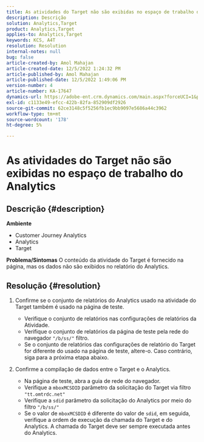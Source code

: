 ```yaml
---
title: As atividades do Target não são exibidas no espaço de trabalho do Analytics
description: Descrição
solution: Analytics,Target
product: Analytics,Target
applies-to: Analytics,Target
keywords: KCS, A4T
resolution: Resolution
internal-notes: null
bug: false
article-created-by: Amol Mahajan
article-created-date: 12/5/2022 1:24:32 PM
article-published-by: Amol Mahajan
article-published-date: 12/5/2022 1:49:06 PM
version-number: 4
article-number: KA-17647
dynamics-url: https://adobe-ent.crm.dynamics.com/main.aspx?forceUCI=1&pagetype=entityrecord&etn=knowledgearticle&id=85246e21-a074-ed11-81ab-6045bd0061cb
exl-id: c1133e49-efcc-422b-82fa-852909df2926
source-git-commit: 62ce3148c5f5256fb1ec9bb9097e5686a44c3962
workflow-type: tm+mt
source-wordcount: '178'
ht-degree: 5%

---
```


# As atividades do Target não são exibidas no espaço de trabalho do Analytics

## Descrição {#description}

<b>Ambiente</b>
- Customer Journey Analytics
- Analytics
- Target



<b>Problema/Sintomas</b>
O conteúdo da atividade do Target é fornecido na página, mas os dados não são exibidos no relatório do Analytics.


## Resolução {#resolution}


1. Confirme se o conjunto de relatórios do Analytics usado na atividade do Target também é usado na página de teste.

   - Verifique o conjunto de relatórios nas configurações de relatórios da Atividade.
   - Verifique o conjunto de relatórios da página de teste pela rede do navegador `"/b/ss/"` filtro.
   - Se o conjunto de relatórios das configurações de relatório do Target for diferente do usado na página de teste, altere-o. Caso contrário, siga para a próxima etapa abaixo.
2. Confirme a compilação de dados entre o Target e o Analytics.

   - Na página de teste, abra a guia de rede do navegador.
   - Verifique a `mboxMCSDID` parâmetro da solicitação do Target via filtro `"tt.omtrdc.net"`
   - Verifique a `sdid` parâmetro da solicitação do Analytics por meio do filtro `"/b/ss/"`
   - Se o valor de `mboxMCSDID` é diferente do valor de `sdid`, em seguida, verifique a ordem de execução da chamada do Target e do Analytics. A chamada do Target deve ser sempre executada antes do Analytics.
